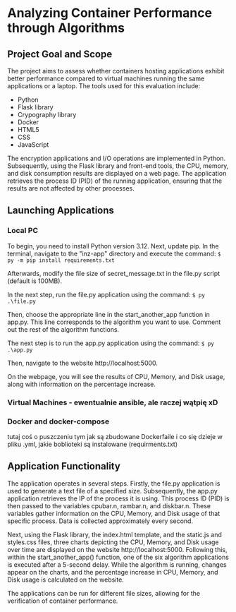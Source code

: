 # Analyzing Container Performance through Algorithms 
## Project Goal and Scope 

The project aims to assess whether containers hosting applications exhibit better performance compared to virtual machines running the same applications or a laptop. The tools used for this evaluation include:

* Python
* Flask library
* Crypography library
* Docker
* HTML5
* CSS
* JavaScript

The encryption applications and I/O operations are implemented in Python. Subsequently, using the Flask library and front-end tools, the CPU, memory, and disk consumption results are displayed on a web page. The application retrieves the process ID (PID) of the running application, ensuring that the results are not affected by other processes.


## Launching Applications 
### Local PC
To begin, you need to install Python version 3.12. Next, update pip. In the terminal, navigate to the "inz-app" directory and execute the command: 
`$ py -m pip install requirements.txt`

Afterwards, modify the file size of secret_message.txt in the file.py script (default is 100MB).

In the next step, run the file.py application using the command:
`$ py .\file.py`

Then, choose the appropriate line in the start_another_app function in app.py. This line corresponds to the algorithm you want to use. Comment out the rest of the algorithm functions.

The next step is to run the app.py application using the command: 
`$ py .\app.py`

Then, navigate to the website http://localhost:5000.

On the webpage, you will see the results of CPU, Memory, and Disk usage, along with information on the percentage increase.

### Virtual Machines - ewentualnie ansible, ale raczej wątpię xD

### Docker and docker-compose
tutaj coś o puszczeniu tym jak są zbudowane Dockerfaile i co się dzieje w pliku .yml, jakie boblioteki są instalowane (requirments.txt)


## Application Functionality
The application operates in several steps. Firstly, the file.py application is used to generate a text file of a specified size. Subsequently, the app.py application retrieves the IP of the process it is using. This process ID (PID) is then passed to the variables cpubar.n, rambar.n, and diskbar.n. These variables gather information on the CPU, Memory, and Disk usage of that specific process. Data is collected approximately every second.

Next, using the Flask library, the index.html template, and the static.js and styles.css files, three charts depicting the CPU, Memory, and Disk usage over time are displayed on the website http://localhost:5000. Following this, within the start_another_app() function, one of the six algorithm applications is executed after a 5-second delay. While the algorithm is running, changes appear on the charts, and the percentage increase in CPU, Memory, and Disk usage is calculated on the website.

The applications can be run for different file sizes, allowing for the verification of container performance.
